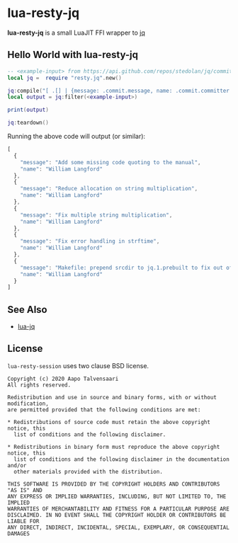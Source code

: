 # lua-resty-jq

**lua-resty-jq** is a small LuaJIT FFI wrapper to [jq](https://stedolan.github.io/jq/)


## Hello World with lua-resty-jq

```lua
-- <example-input> from https://api.github.com/repos/stedolan/jq/commits?per_page=5
local jq =  require "resty.jq".new()

jq:compile("[ .[] | {message: .commit.message, name: .commit.committer.name} ]")
local output = jq:filter(<example-input>)

print(output)

jq:teardown()
```

Running the above code will output (or similar):

```javascript
[
  {
    "message": "Add some missing code quoting to the manual",
    "name": "William Langford"
  },
  {
    "message": "Reduce allocation on string multiplication",
    "name": "William Langford"
  },
  {
    "message": "Fix multiple string multiplication",
    "name": "William Langford"
  },
  {
    "message": "Fix error handling in strftime",
    "name": "William Langford"
  },
  {
    "message": "Makefile: prepend srcdir to jq.1.prebuilt to fix out of source compilation",
    "name": "William Langford"
  }
]
```


## See Also

* [lua-jq](https://github.com/tibbycat/lua-jq)


## License

`lua-resty-session` uses two clause BSD license.

```
Copyright (c) 2020 Aapo Talvensaari
All rights reserved.

Redistribution and use in source and binary forms, with or without modification,
are permitted provided that the following conditions are met:

* Redistributions of source code must retain the above copyright notice, this
  list of conditions and the following disclaimer.

* Redistributions in binary form must reproduce the above copyright notice, this
  list of conditions and the following disclaimer in the documentation and/or
  other materials provided with the distribution.

THIS SOFTWARE IS PROVIDED BY THE COPYRIGHT HOLDERS AND CONTRIBUTORS "AS IS" AND
ANY EXPRESS OR IMPLIED WARRANTIES, INCLUDING, BUT NOT LIMITED TO, THE IMPLIED
WARRANTIES OF MERCHANTABILITY AND FITNESS FOR A PARTICULAR PURPOSE ARE
DISCLAIMED. IN NO EVENT SHALL THE COPYRIGHT HOLDER OR CONTRIBUTORS BE LIABLE FOR
ANY DIRECT, INDIRECT, INCIDENTAL, SPECIAL, EXEMPLARY, OR CONSEQUENTIAL DAMAGES
```
